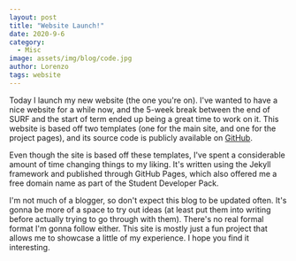 ```yaml
---
layout: post
title: "Website Launch!"
date: 2020-9-6
category:
  - Misc
image: assets/img/blog/code.jpg
author: Lorenzo
tags: website
---
```


Today I launch my new website (the one you're on). I've wanted to have a nice website for a while now, and the 5-week break between the end of SURF and the start of term ended up being a great time to work on it. This website is based off two templates (one for the main site, and one for the project pages), and its source code is publicly available on [GitHub](https://github.com/lopenguin/lopenguin.github.io).

Even though the site is based off these templates, I've spent a considerable amount of time changing things to my liking. It's written using the Jekyll framework and published through GitHub Pages, which also offered me a free domain name as part of the Student Developer Pack.

I'm not much of a blogger, so don't expect this blog to be updated often. It's gonna be more of a space to try out ideas (at least put them into writing before actually trying to go through with them). There's no real formal format I'm gonna follow either. This site is mostly just a fun project that allows me to showcase a little of my experience. I hope you find it interesting.
